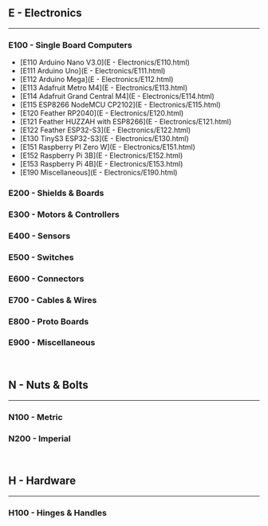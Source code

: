 
## E - Electronics
***

### E100 - Single Board Computers

- [E110    Arduino Nano V3.0](E - Electronics/E110.html)
- [E111    Arduino Uno](E - Electronics/E111.html)
- [E112    Arduino Mega](E - Electronics/E112.html)
- [E113    Adafruit Metro M4](E - Electronics/E113.html)
- [E114    Adafruit Grand Central M4](E - Electronics/E114.html)
- [E115    ESP8266 NodeMCU CP2102](E - Electronics/E115.html)
- [E120    Feather RP2040](E - Electronics/E120.html)
- [E121    Feather HUZZAH with ESP8266](E - Electronics/E121.html)
- [E122    Feather ESP32-S3](E - Electronics/E122.html)
- [E130    TinyS3 ESP32-S3](E - Electronics/E130.html)
- [E151    Raspberry PI Zero W](E - Electronics/E151.html)
- [E152    Raspberry Pi 3B](E - Electronics/E152.html)
- [E153    Raspberry Pi 4B](E - Electronics/E153.html)
- [E190    Miscellaneous](E - Electronics/E190.html)

### E200 - Shields & Boards

### E300 - Motors & Controllers

### E400 - Sensors

### E500 - Switches

### E600 - Connectors

### E700 - Cables & Wires

### E800 - Proto Boards

### E900 - Miscellaneous

<br>

## N - Nuts & Bolts
***

### N100 - Metric

### N200 - Imperial

<br>

## H - Hardware
***

### H100 - Hinges & Handles
